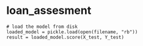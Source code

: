 # loan_assesment
    # load the model from disk
    loaded_model = pickle.load(open(filename, "rb"))
    result = loaded_model.score(X_test, Y_test)